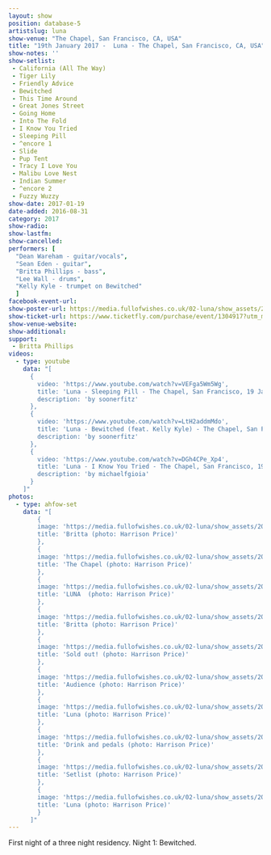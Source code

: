```yaml
---
layout: show
position: database-5
artistslug: luna
show-venue: "The Chapel, San Francisco, CA, USA"
title: "19th January 2017 -  Luna - The Chapel, San Francisco, CA, USA"
show-notes: ''
show-setlist:
 - California (All The Way)
 - Tiger Lily
 - Friendly Advice
 - Bewitched
 - This Time Around
 - Great Jones Street
 - Going Home
 - Into The Fold
 - I Know You Tried
 - Sleeping Pill
 - ^encore 1
 - Slide
 - Pup Tent
 - Tracy I Love You
 - Malibu Love Nest
 - Indian Summer
 - ^encore 2
 - Fuzzy Wuzzy
show-date: 2017-01-19
date-added: 2016-08-31
category: 2017
show-radio:
show-lastfm:
show-cancelled:
performers: [
  "Dean Wareham - guitar/vocals",
  "Sean Eden - guitar",
  "Britta Phillips - bass",
  "Lee Wall - drums",
  "Kelly Kyle - trumpet on Bewitched"
  ]
facebook-event-url:
show-poster-url: https://media.fullofwishes.co.uk/02-luna/show_assets/2017-01/2017-01-luna-chapel-sf-poster.jpg
show-ticket-url: https://www.ticketfly.com/purchase/event/1304917?utm_medium=bks
show-venue-website:
show-additional:
support:
 - Britta Phillips
videos:
  - type: youtube
    data: "[
      {
        video: 'https://www.youtube.com/watch?v=VEFga5Wm5Wg',
        title: 'Luna - Sleeping Pill - The Chapel, San Francisco, 19 January 2017',
        description: 'by soonerfitz'
      },
      {
        video: 'https://www.youtube.com/watch?v=LtH2addmMdo',
        title: 'Luna - Bewitched (feat. Kelly Kyle) - The Chapel, San Francisco, 19 January 2017',
        description: 'by soonerfitz'
      },
      {
        video: 'https://www.youtube.com/watch?v=DGh4CPe_Xp4',
        title: 'Luna - I Know You Tried - The Chapel, San Francisco, 19 January 2017',
        description: 'by michaelfgioia'
      }
    ]"
photos:
  - type: ahfow-set
    data: "[
        {
        image: 'https://media.fullofwishes.co.uk/02-luna/show_assets/2017-01-19/2017-01-19-chapel-sf-harrison-price-001.jpg',
        title: 'Britta (photo: Harrison Price)'
        },
        {
        image: 'https://media.fullofwishes.co.uk/02-luna/show_assets/2017-01-19/2017-01-19-chapel-sf-harrison-price-002.jpg',
        title: 'The Chapel (photo: Harrison Price)'
        },
        {
        image: 'https://media.fullofwishes.co.uk/02-luna/show_assets/2017-01-19/2017-01-19-chapel-sf-harrison-price-003.jpg',
        title: 'LUNA  (photo: Harrison Price)'
        },
        {
        image: 'https://media.fullofwishes.co.uk/02-luna/show_assets/2017-01-19/2017-01-19-chapel-sf-harrison-price-004.jpg',
        title: 'Britta (photo: Harrison Price)'
        },
        {
        image: 'https://media.fullofwishes.co.uk/02-luna/show_assets/2017-01-19/2017-01-19-chapel-sf-harrison-price-005.jpg',
        title: 'Sold out! (photo: Harrison Price)'
        },
        {
        image: 'https://media.fullofwishes.co.uk/02-luna/show_assets/2017-01-19/2017-01-19-chapel-sf-harrison-price-006.jpg',
        title: 'Audience (photo: Harrison Price)'
        },
        {
        image: 'https://media.fullofwishes.co.uk/02-luna/show_assets/2017-01-19/2017-01-19-chapel-sf-harrison-price-007.jpg',
        title: 'Luna (photo: Harrison Price)'
        },
        {
        image: 'https://media.fullofwishes.co.uk/02-luna/show_assets/2017-01-19/2017-01-19-chapel-sf-harrison-price-008.jpg',
        title: 'Drink and pedals (photo: Harrison Price)'
        },
        {
        image: 'https://media.fullofwishes.co.uk/02-luna/show_assets/2017-01-19/2017-01-19-chapel-sf-harrison-price-009.jpg',
        title: 'Setlist (photo: Harrison Price)'
        },
        {
        image: 'https://media.fullofwishes.co.uk/02-luna/show_assets/2017-01-19/2017-01-19-chapel-sf-harrison-price-010.jpg',
        title: 'Luna (photo: Harrison Price)'
        }
      ]"
---
```

First night of a three night residency. Night 1: Bewitched.

